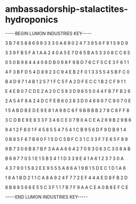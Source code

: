 # ambassadorship-stalactites-hydroponics

-----BEGIN LUMON INDUSTRIES KEY-----

3 B 7 6 5 8 8 6 9 9 3 3 3 0 A 6 9 0 2 4 7 3 9 5 6 F 9 1 5 9 D 9

3 3 9 F B 5 F A 1 A A 2 4 0 A 5 E 7 D 6 5 B A 5 3 3 0 8 C C 6 5

0 5 0 B 9 8 4 4 4 0 8 D B 0 9 8 F 9 B D 7 6 C F 5 C E 3 F 6 1 1

4 F 3 B F D 5 4 D 8 9 2 3 C 9 4 E B 2 F 0 1 3 3 5 5 4 5 B F C 0

B 4 D 9 7 1 4 B 1 2 5 7 1 F C 5 F A 2 D F E C C 1 B 2 C F 9 1 1

E 4 E B 0 7 C D E 2 A 2 0 C 5 8 3 D 9 6 5 5 0 4 4 F B 7 F B 2 6

2 A 5 4 F 8 A 2 4 D C F E B 6 0 2 8 3 D 0 4 6 6 0 7 C 9 0 7 0 E

1 5 A B D B E D E 9 E 8 1 A 9 8 C 6 F 9 B B B B 2 7 8 C 8 F F 8

3 C D B E 9 E 8 3 3 F 3 4 6 C E 0 7 B 0 A C E A 2 6 9 B 2 9 B 6

9 4 1 2 F 8 0 1 F 4 5 8 5 5 4 7 5 4 1 C B 9 5 6 D F 9 D B 9 1 4

0 B 8 5 F 6 7 B 6 0 F 1 5 D C 5 B F C 3 1 C 3 3 F 7 E 6 5 F 8 9

9 B 7 3 0 6 B 8 7 B F 3 A A A 6 6 4 2 7 0 9 3 0 6 3 C 3 0 8 A B

B 6 9 7 7 0 5 1 E 1 5 B 5 4 1 1 D 3 3 9 E 4 1 A 6 1 2 3 7 3 0 A

4 3 7 9 0 1 5 8 2 E E 9 5 5 5 A 8 6 A 1 9 B 1 5 D E C 1 D 1 A 6

1 8 A 1 B D 2 1 1 C A 8 A 9 2 4 F 7 7 2 E F 4 4 A E D 8 F B 2 D

8 B 8 8 5 6 6 E 5 5 C 3 F 1 1 7 B 7 F 9 A A C E A 0 B 8 E F C E

-----END LUMON INDUSTRIES KEY-----
